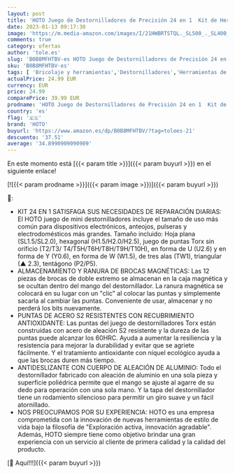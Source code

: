 ```yaml
---
layout: post
title: 'HOTO Juego de Destornilladores de Precisión 24 en 1  Kit de Herramientas Mini con 24 Puntas de Acero S2  Forma de Bolígrafo Manual  Ideal para Electrónica  Anteojos y Pulseras  Gris Pizarra- P1'
date: 2023-01-13 09:17:30
image: 'https://m.media-amazon.com/images/I/21HWBRTSTQL._SL500_._SL400_.jpg'
comments: true
category: ofertas
author: 'tole.es'
slug: 'B0B8MFHTBV-es HOTO Juego de Destornilladores de Precisión 24 en 1 Kit de...'
sku: 'B0B8MFHTBV-es'
tags: [ 'Bricolaje y herramientas','Destornilladores','Herramientas de mano','Herramientas manuales y eléctricas','Juegos de destornilladores','bolígrafo','hoto','🇪🇸', ]
actualPrice: 24.99 EUR
currency: EUR
price: 24.99
comparePrice: 39.99 EUR
prodname: 'HOTO Juego de Destornilladores de Precisión 24 en 1  Kit de Herramientas Mini con 24 Puntas de Acero S2  Forma de Bolígrafo Manual  Ideal para Electrónica  Anteojos y Pulseras  Gris Pizarra- P1'
country: 'es'
flag: '🇪🇸'
brand: 'HOTO'
buyurl: 'https://www.amazon.es/dp/B0B8MFHTBV/?tag=tolees-21'
descuento: '37.51'
average: '34.8990909090909'
---
```


En este momento está [{{< param title >}}]({{< param buyurl >}}) en el siguiente enlace!

[![{{< param prodname >}}]({{< param image >}})]({{< param buyurl >}})

🔎:

- KIT 24 EN 1 SATISFAGA SUS NECESIDADES DE REPARACIÓN DIARIAS: El HOTO juego de mini destornilladores incluye el tamaño de uso más común para dispositivos electrónicos, anteojos, pulseras y electrodomésticos más grandes. Tamaño incluido: Hoja plana (SL1.5/SL2.0), hexagonal (H1.5/H2.0/H2.5), juego de puntas Torx sin orificio (T2/T3/ T4/T5H/T6H/T8H/T9H/T10H), en forma de U (U2.6) y en forma de Y (Y0.6), en forma de W (W1.5), de tres alas (TW1), triangular (▲ 2.3), tentágono (P2/P5).
- ALMACENAMIENTO Y RANURA DE BROCAS MAGNÉTICAS: Las 12 piezas de brocas de doble extremo se almacenan en la caja magnética y se ocultan dentro del mango del destornillador. La ranura magnética se colocará en su lugar con un "clic" al colocar las puntas y simplemente sacarla al cambiar las puntas. Conveniente de usar, almacenar y no perderá los bits nuevamente.
- PUNTAS DE ACERO S2 RESISTENTES CON RECUBRIMIENTO ANTIOXIDANTE: Las puntas del juego de destornilladores Torx están construidas con acero de aleación S2 resistente y la dureza de las puntas puede alcanzar los 60HRC. Ayuda a aumentar la resiliencia y la resistencia para mejorar la durabilidad y evitar que se agriete fácilmente. Y el tratamiento antioxidante con níquel ecológico ayuda a que las brocas duren más tiempo.
- ANTIDESLIZANTE CON CUERPO DE ALEACIÓN DE ALUMINIO: Todo el destornillador fabricado con aleación de aluminio en una sola pieza y superficie poliédrica permite que el mango se ajuste al agarre de su dedo para operación con una sola mano. Y la tapa del destornillador tiene un rodamiento silencioso para permitir un giro suave y un fácil atornillado.
- NOS PREOCUPAMOS POR SU EXPERIENCIA: HOTO es una empresa comprometida con la innovación de nuevas herramientas de estilo de vida bajo la filosofía de "Exploración activa, innovación agradable". Además, HOTO siempre tiene como objetivo brindar una gran experiencia con un servicio al cliente de primera calidad y la calidad del producto.

[🛒 Aquí!!!]({{< param buyurl >}})
